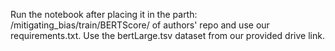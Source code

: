 Run the notebook after placing it in the parth: /mitigating_bias/train/BERTScore/ of authors' repo and use our requirements.txt. 
Use the bertLarge.tsv dataset from our provided drive link.
